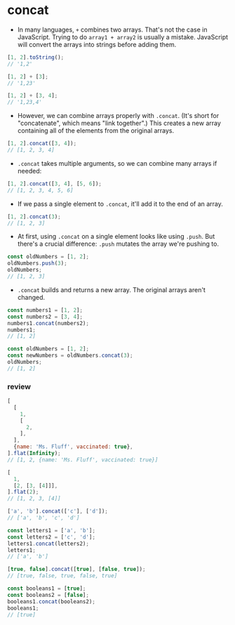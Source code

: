 # concat

- In many languages, `+` combines two arrays. That's not the case in JavaScript. Trying to do `array1 + array2` is usually a mistake. JavaScript will convert the arrays into strings before adding them.

```js
[1, 2].toString();
// '1,2'
```

```javascript
[1, 2] + [3];
// '1,23'
```

```js
[1, 2] + [3, 4];
// '1,23,4'
```

- However, we can combine arrays properly with `.concat`. (It's short for "concatenate", which means "link together".) This creates a new array containing all of the elements from the original arrays.

```js
[1, 2].concat([3, 4]);
// [1, 2, 3, 4]
```

- `.concat` takes multiple arguments, so we can combine many arrays if needed:

```js
[1, 2].concat([3, 4], [5, 6]);
// [1, 2, 3, 4, 5, 6]
```

- If we pass a single element to `.concat`, it'll add it to the end of an array.

```js
[1, 2].concat(3);
// [1, 2, 3]
```

- At first, using `.concat` on a single element looks like using `.push`. But there's a crucial difference: `.push` mutates the array we're pushing to.

```js
const oldNumbers = [1, 2];
oldNumbers.push(3);
oldNumbers;
// [1, 2, 3]
```

- `.concat` builds and returns a new array. The original arrays aren't changed.

```js
const numbers1 = [1, 2];
const numbers2 = [3, 4];
numbers1.concat(numbers2);
numbers1;
// [1, 2]
```

```js
const oldNumbers = [1, 2];
const newNumbers = oldNumbers.concat(3);
oldNumbers;
// [1, 2]
```

### review

```js
[
  [
    1,
    [
      2,
    ],
  ],
  {name: 'Ms. Fluff', vaccinated: true},
].flat(Infinity);
// [1, 2, {name: 'Ms. Fluff', vaccinated: true}]
```

```js
[
  1,
  [2, [3, [4]]],
].flat(2);
// [1, 2, 3, [4]]
```

```js
['a', 'b'].concat(['c'], ['d']);
// ['a', 'b', 'c', 'd']
```

```js
const letters1 = ['a', 'b'];
const letters2 = ['c', 'd'];
letters1.concat(letters2);
letters1;
// ['a', 'b']
```

```js
[true, false].concat([true], [false, true]);
// [true, false, true, false, true]
```

```js
const booleans1 = [true];
const booleans2 = [false];
booleans1.concat(booleans2);
booleans1;
// [true]
```
